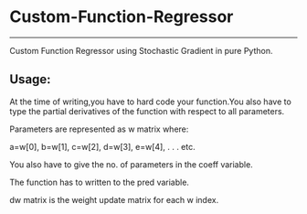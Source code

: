 # Custom-Function-Regressor
------------------------------

Custom Function Regressor using Stochastic Gradient in pure Python.

Usage:
-------
At the time of writing,you have to hard code your function.You also have to type the partial derivatives of the function with respect to all parameters.

Parameters are represented as w matrix where:

a=w[0],
b=w[1],
c=w[2],
d=w[3],
e=w[4],
.
.
.
etc.


You also have to give the no. of parameters in the coeff variable.

The function has to written to the pred variable.

dw matrix is the weight update matrix for each w index.


